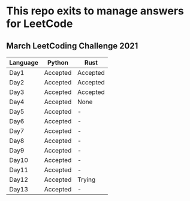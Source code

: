 # This repo exits to manage answers for LeetCode
## March LeetCoding Challenge 2021
|  Language  |  Python  |  Rust  |
| ---- | ---- | ---- |
|  Day1  |  Accepted  |  Accepted  |
|  Day2  |  Accepted  |  Accepted  |
|  Day3  |  Accepted  |  Accepted  |
|  Day4  |  Accepted  |  None  |
|  Day5  |  Accepted  |  -  |
|  Day6  |  Accepted  |  -  |
|  Day7  |  Accepted  |  -  |
|  Day8  |  Accepted  |  -  |
|  Day9  |  Accepted  |  -  |
|  Day10  |  Accepted  |  -  |
|  Day11  |  Accepted  |  -  |
|  Day12  |  Accepted  |  Trying  |
|  Day13  |  Accepted  |  -  |